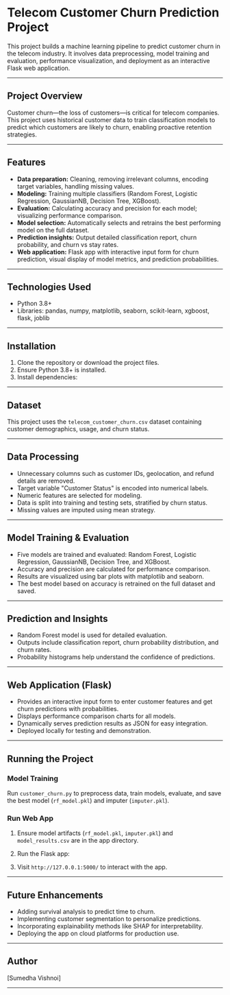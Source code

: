 # Telecom Customer Churn Prediction Project

This project builds a machine learning pipeline to predict customer churn in the telecom industry. It involves data preprocessing, model training and evaluation, performance visualization, and deployment as an interactive Flask web application.

---

## Project Overview

Customer churn—the loss of customers—is critical for telecom companies. This project uses historical customer data to train classification models to predict which customers are likely to churn, enabling proactive retention strategies.

---

## Features

- **Data preparation:** Cleaning, removing irrelevant columns, encoding target variables, handling missing values.
- **Modeling:** Training multiple classifiers (Random Forest, Logistic Regression, GaussianNB, Decision Tree, XGBoost).
- **Evaluation:** Calculating accuracy and precision for each model; visualizing performance comparison.
- **Model selection:** Automatically selects and retrains the best performing model on the full dataset.
- **Prediction insights:** Output detailed classification report, churn probability, and churn vs stay rates.
- **Web application:** Flask app with interactive input form for churn prediction, visual display of model metrics, and prediction probabilities.

---

## Technologies Used

- Python 3.8+
- Libraries: pandas, numpy, matplotlib, seaborn, scikit-learn, xgboost, flask, joblib

---

## Installation

1. Clone the repository or download the project files.
2. Ensure Python 3.8+ is installed.
3. Install dependencies:


---

## Dataset

This project uses the `telecom_customer_churn.csv` dataset containing customer demographics, usage, and churn status.

---

## Data Processing

- Unnecessary columns such as customer IDs, geolocation, and refund details are removed.
- Target variable "Customer Status" is encoded into numerical labels.
- Numeric features are selected for modeling.
- Data is split into training and testing sets, stratified by churn status.
- Missing values are imputed using mean strategy.

---

## Model Training & Evaluation

- Five models are trained and evaluated: Random Forest, Logistic Regression, GaussianNB, Decision Tree, and XGBoost.
- Accuracy and precision are calculated for performance comparison.
- Results are visualized using bar plots with matplotlib and seaborn.
- The best model based on accuracy is retrained on the full dataset and saved.

---

## Prediction and Insights

- Random Forest model is used for detailed evaluation.
- Outputs include classification report, churn probability distribution, and churn rates.
- Probability histograms help understand the confidence of predictions.

---

## Web Application (Flask)

- Provides an interactive input form to enter customer features and get churn predictions with probabilities.
- Displays performance comparison charts for all models.
- Dynamically serves prediction results as JSON for easy integration.
- Deployed locally for testing and demonstration.

---

## Running the Project

### Model Training

Run `customer_churn.py` to preprocess data, train models, evaluate, and save the best model (`rf_model.pkl`) and imputer (`imputer.pkl`).

### Run Web App

1. Ensure model artifacts (`rf_model.pkl`, `imputer.pkl`) and `model_results.csv` are in the app directory.
2. Run the Flask app:


3. Visit `http://127.0.0.1:5000/` to interact with the app.

---

## Future Enhancements

- Adding survival analysis to predict time to churn.
- Implementing customer segmentation to personalize predictions.
- Incorporating explainability methods like SHAP for interpretability.
- Deploying the app on cloud platforms for production use.

---

## Author

[Sumedha Vishnoi]



---
